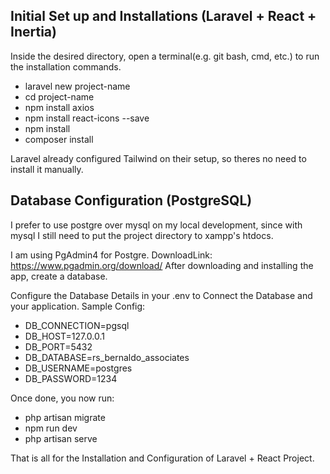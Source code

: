 ## Initial Set up and Installations (Laravel + React + Inertia)
Inside the desired directory, open a terminal(e.g. git bash, cmd, etc.) to run the installation commands.

- laravel new project-name  <!-- this will install laravel with options for frontend frameworks, choose react, there will be more options after this you can just choose the default. -->
- cd project-name <!-- access the newly created project directory and install necessary dependencies -->
- npm install axios <!-- axios is one of the topic during my interview. So I decided to use it instead of the inertia's useForms and router method. -->
- npm install react-icons --save
- npm install
- composer install

Laravel already configured Tailwind on their setup, so theres no need to install it manually.

## Database Configuration (PostgreSQL)
I prefer to use postgre over mysql on my local development, since with mysql I still need to put the project directory to xampp's htdocs.

I am using PgAdmin4 for Postgre. 
DownloadLink: https://www.pgadmin.org/download/
After downloading and installing the app, create a database.

Configure the Database Details in your .env to Connect the Database and your application. Sample Config:
- DB_CONNECTION=pgsql
- DB_HOST=127.0.0.1                      <!-- default -->
- DB_PORT=5432                           <!-- default -->
- DB_DATABASE=rs_bernaldo_associates     <!-- database name -->
- DB_USERNAME=postgres                   <!-- this is the default -->
- DB_PASSWORD=1234                       <!-- the password on your db if theres any -->

Once done, you now run:
- php artisan migrate   <!-- to migrate all your database tables -->
- npm run dev           <!-- on terminal 1 run this command -->
- php artisan serve     <!-- open another terminal and run this command. the project is now running on your local browser. -->

That is all for the Installation and Configuration of Laravel + React Project.